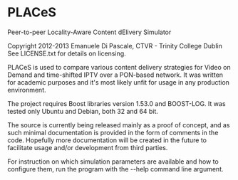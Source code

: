 PLACeS
======

Peer-to-peer Locality-Aware Content dElivery Simulator

Copyright 2012-2013 Emanuele Di Pascale, CTVR - Trinity College Dublin
See LICENSE.txt for details on licensing.

PLACeS is used to compare various content delivery strategies for
Video on Demand and time-shifted IPTV over a PON-based network.
It was written for academic purposes and it's most likely
unfit for usage in any production environment. 

The project requires Boost libraries version 1.53.0 and BOOST-LOG.
It was tested only Ubuntu and Debian, both 32 and 64 bit.

The source is currently being released mainly as a proof of concept,
and as such minimal documentation is provided in the form of comments in 
the code. Hopefully more documentation will be created in the future
to facilitate usage and/or development from third parties.

For instruction on which simulation parameters are available and how
to configure them, run the program with the --help command line argument.

